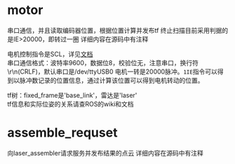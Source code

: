 # motor  
串口通信，并且读取编码器位置，根据位置计算并发布tf
终止扫描目前采用判据的是IE>20000，即转过一圈
详细内容在源码中有注释

电机控制指令是SCL，详见[文档](./files/Host-Command-Reference_920-0002P.PDF)  
串口通信格式：波特率9600，数据位8，校验位无，注意串口，换行符\r\n(CRLF)，默认串口是/dev/ttyUSB0
电机一转是20000脉冲。`1IE`指令可以得到以脉冲数记录的位置信息，通过计算该位置可以得到电机转动的位置。

tf树：fixed_frame是'base_link'，雷达是'laser'  
tf信息和实际位姿的关系请查ROS的wiki和文档

# assemble_requset
向laser_assembler请求服务并发布结果的点云
详细内容在源码中有注释
